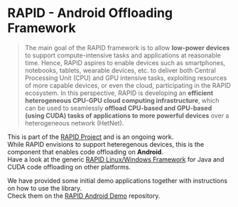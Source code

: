 # RAPID - Android Offloading Framework
>The main goal of the RAPID framework is to allow **low-power devices** to support compute-intensive tasks and applications at reasonable time. Hence, RAPID aspires to enable devices such as smartphones, notebooks, tablets, wearable devices, etc. to deliver both Central Processing Unit (CPU) and GPU intensive tasks, exploiting resources of more capable devices, or even the cloud, participating in the RAPID ecosystem. In this perspective, RAPID is developing an **efficient heterogeneous CPU-GPU cloud computing infrastructure**, which can be used to seamlessly **offload CPU-based and GPU-based (using CUDA) tasks of applications to more powerful devices** over a heterogeneous network (HetNet).  

This is part of the [RAPID Project](http://www.rapid-project.eu) and is an ongoing work.  
While RAPID envisions to support heteregenous devices, this is the component that enables code offloading on **Android**.  
Have a look at the generic [RAPID Linux/Windows Framework](https://github.com/RapidProjectH2020/rapid-linux) for Java and CUDA code offloading on other platforms.

We have provided some initial demo applications together with instructions on how to use the library.  
Check them on the [RAPID Android Demo](https://github.com/RapidProjectH2020/rapid-android-DemoApp) repository. 
